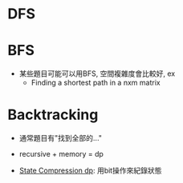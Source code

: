# DFS 
 
 
# BFS
* 某些題目可能可以用BFS, 空間複雜度會比較好, ex
    * Finding a shortest path in a nxm matrix

    




# Backtracking

* 通常題目有"找到全部的..."

* recursive + memory = dp

* [State Compression dp](https://mp.weixin.qq.com/s?__biz=MzI4MzUxNjI3OA==&mid=2247486874&idx=1&sn=0f27ddd51ad5b92ef0ddcc4fb19a3f5e&chksm=eb88c183dcff4895209c4dc4d005e3bb143cc852805594b407dbf3f4718c60261f09c2849f70&token=1227596150&lang=zh_CN#rd): 用bit操作來紀錄狀態
